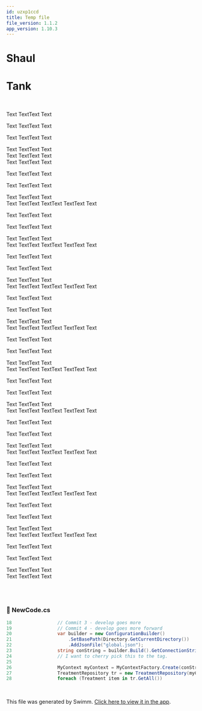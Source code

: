 ```yaml
---
id: uzxp1ccd
title: Temp file
file_version: 1.1.2
app_version: 1.10.3
---
```


# Shaul

# Tank

<br/>

Text TextText Text

Text TextText Text

Text TextText Text

Text TextText Text<br/>
Text TextText Text<br/>
Text TextText Text

Text TextText Text

Text TextText Text

Text TextText Text<br/>
Text TextText TextText TextText Text

Text TextText Text

Text TextText Text

Text TextText Text<br/>
Text TextText TextText TextText Text

Text TextText Text

Text TextText Text

Text TextText Text<br/>
Text TextText TextText TextText Text

Text TextText Text

Text TextText Text

Text TextText Text<br/>
Text TextText TextText TextText Text

Text TextText Text

Text TextText Text

Text TextText Text<br/>
Text TextText TextText TextText Text

Text TextText Text

Text TextText Text

Text TextText Text<br/>
Text TextText TextText TextText Text

Text TextText Text

Text TextText Text

Text TextText Text<br/>
Text TextText TextText TextText Text

Text TextText Text

Text TextText Text

Text TextText Text<br/>
Text TextText TextText TextText Text

Text TextText Text

Text TextText Text

Text TextText Text<br/>
Text TextText TextText TextText Text

Text TextText Text

Text TextText Text

Text TextText Text<br/>
Text TextText Text

<br/>

<br/>


<!-- NOTE-swimm-snippet: the lines below link your snippet to Swimm -->
### 📄 NewCode.cs
```c#
18                 // Commit 3 - develop goes more
19                 // Commit 4 - develop goes more forward
20                 var builder = new ConfigurationBuilder()
21                     .SetBasePath(Directory.GetCurrentDirectory())
22                     .AddJsonFile("global.json");
23                 string conString = builder.Build().GetConnectionString("DefaultConnection");
24                 // I want to cherry pick this to the tag.
25     
26                 MyContext myContext = MyContextFactory.Create(conString);
27                 TreatmentRepository tr = new TreatmentRepository(myContext);
28                 foreach (Treatment item in tr.GetAll())
```

<br/>

This file was generated by Swimm. [Click here to view it in the app](https://app.swimm.io/repos/Z2l0aHViJTNBJTNBY3NoYXJwLXNoYXVsLXRlc3QlM0ElM0Fzd2ltbWlv/docs/uzxp1ccd).
